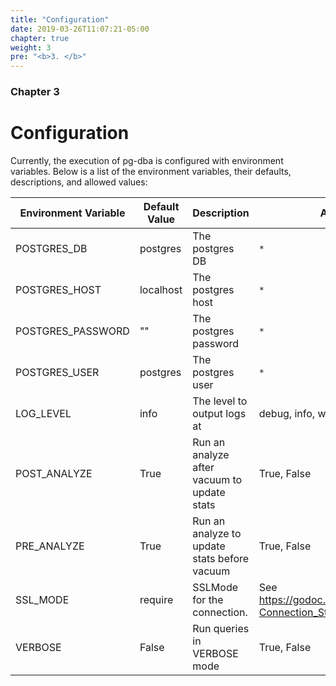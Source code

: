 ```yaml
---
title: "Configuration"
date: 2019-03-26T11:07:21-05:00
chapter: true
weight: 3
pre: "<b>3. </b>"
---
```


### Chapter 3

# Configuration

Currently, the execution of pg-dba is configured with environment variables.
Below is a list of the environment variables, their defaults, descriptions,
and allowed values:


| Environment Variable  | Default Value | Description                                   | Allowed Values                                                            |
|-----------------------|---------------|-----------------------------------------------|---------------------------------------------------------------------------|
| POSTGRES_DB           | postgres      | The postgres DB                               | `*`                                                                       |
| POSTGRES_HOST         | localhost     | The postgres host                             | `*`                                                                       |
| POSTGRES_PASSWORD     | ""            | The postgres password                         | `*`                                                                       |
| POSTGRES_USER         | postgres      | The postgres user                             | `*`                                                                       |
| LOG_LEVEL             | info          | The level to output logs at                   | debug, info, warn, error                                                  |
| POST_ANALYZE          | True          | Run an analyze after vacuum to update stats   | True, False                                                               |
| PRE_ANALYZE           | True          | Run an analyze to update stats before vacuum  | True, False                                                               |
| SSL_MODE              | require       | SSLMode for the connection.                   | See https://godoc.org/github.com/lib/pq#hdr-Connection_String_Parameters  |
| VERBOSE               | False         | Run queries in VERBOSE mode                   | True, False                                                               |

